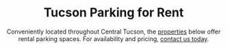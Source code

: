 ---
title: Tucson Parking for Rent
subtitle: Conveniently located throughout Central Tucson, the <a class="link dim" href="/portfolio">properties</a> below offer rental parking spaces. For availability and pricing, <a class="link dim" href="/contact">contact us today</a>.
imageM: https://vibecdn.azureedge.net/ctpm/CTPR-map.jpg
imageL:
webpM: https://vibecdn.azureedge.net/ctpm/CTPR-map.webp
webpL:
heading: Learn More About Our Parking Rentals
subheading:
property:
    - name: N Santa Rita Avenue
      description: North Santa Rita Avenue is located just four blocks West from Banner - University Medical Center Tucson. 
      parking: 2
    - name: E 7th Street
      description: East 7th Street is located just one block South of The University of Arizona. 
      parking: 12
    - name: N 1st Avenue
      description: North 1st Avenue is located just one block West from The University of Arizona.
      parking: 1
    - name: E 6th Street II
      description: East 6th Street II is located just two blocks West from The University of Arizona.
      parking: 1
    - name: Hawthorne Street
      description: Hawthorne Street is located just one block East of The University of Arizona.
      parking: 6
    - name: N Euclid Avenue
      description: North Euclid Avenue is located just two blocks North West of the University of Arizona. 
      parking: 7
    - name: E Mabel Street
      description: East Mabel Street is located just three blocks West from Banner- University Medical Center Tucson. 
      parking: 2
---